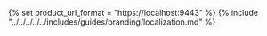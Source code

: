 {% set product_url_format = "https://localhost:9443" %}
{% include "../../../../../includes/guides/branding/localization.md" %}
